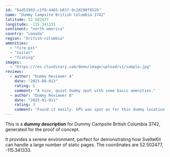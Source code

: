 ```yaml
---
id: "9ad51993-c1f0-4465-b81f-9c2d298f852b"
name: "Dummy Campsite British Columbia 3742"
latitude: 52.502477
longitude: -115.341333
continent: "north-america"
country: "canada"
region: "british-columbia"
amenities:
  - "fire-pit"
  - "toilet"
  - "fishing"
images:
  - "https://res.cloudinary.com/demo/image/upload/v1/sample.jpg"
reviews:
  - author: "Dummy Reviewer A"
    date: "2025-08-013"
    rating: 5
    comment: "A nice, quiet dummy spot with some basic amenities."
  - author: "Dummy Reviewer B"
    date: "2025-01-011"
    rating: 3
    comment: "Found it easily. GPS was spot on for this dummy location."
---
```


This is a **dummy description** for Dummy Campsite British Columbia 3742, generated for the proof of concept.

It provides a serene environment, perfect for demonstrating how SvelteKit can handle a large number of static pages. The coordinates are 52.502477, -115.341333.

